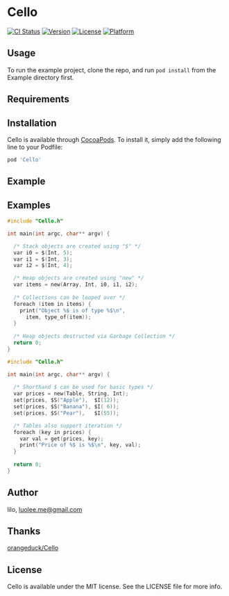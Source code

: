 # Cello

[![CI Status](http://img.shields.io/travis/lilo/Cello.svg?style=flat)](https://travis-ci.org/lilo/Cello)
[![Version](https://img.shields.io/cocoapods/v/Cello.svg?style=flat)](http://cocoapods.org/pods/Cello)
[![License](https://img.shields.io/cocoapods/l/Cello.svg?style=flat)](http://cocoapods.org/pods/Cello)
[![Platform](https://img.shields.io/cocoapods/p/Cello.svg?style=flat)](http://cocoapods.org/pods/Cello)

## Usage

To run the example project, clone the repo, and run `pod install` from the Example directory first.

## Requirements

## Installation

Cello is available through [CocoaPods](http://cocoapods.org). To install
it, simply add the following line to your Podfile:

```ruby
pod 'Cello'
```

## Example

Examples
--------

```c
#include "Cello.h"

int main(int argc, char** argv) {

  /* Stack objects are created using "$" */
  var i0 = $(Int, 5);
  var i1 = $(Int, 3);
  var i2 = $(Int, 4);

  /* Heap objects are created using "new" */
  var items = new(Array, Int, i0, i1, i2);
  
  /* Collections can be looped over */
  foreach (item in items) {
    print("Object %$ is of type %$\n",
      item, type_of(item));
  }
  
  /* Heap objects destructed via Garbage Collection */
  return 0;
}
```

```c
#include "Cello.h"

int main(int argc, char** argv) {
  
  /* Shorthand $ can be used for basic types */
  var prices = new(Table, String, Int);
  set(prices, $S("Apple"),  $I(12)); 
  set(prices, $S("Banana"), $I( 6)); 
  set(prices, $S("Pear"),   $I(55)); 

  /* Tables also support iteration */
  foreach (key in prices) {
    var val = get(prices, key);
    print("Price of %$ is %$\n", key, val);
  }
  
  return 0;
}
```

## Author

lilo, luolee.me@gmail.com

## Thanks
[orangeduck/Cello](https://github.com/orangeduck/Cello)

## License

Cello is available under the MIT license. See the LICENSE file for more info.
